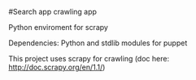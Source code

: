 #Search app crawling app

Python enviroment for scrapy

Dependencies:
Python and stdlib modules for puppet

This project uses scrapy for crawling (doc here: http://doc.scrapy.org/en/1.1/)
